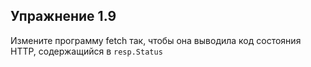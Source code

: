 ## Упражнение 1.9

Измените программу fetch так, чтобы она выводила код состояния HTTP,
содержащийся в ```resp.Status```